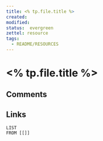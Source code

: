 ```yaml
---
title: <% tp.file.title %>
created: 
modified: 
status:  evergreen
zettel: resource
tags:
  - README/RESOURCES
---
```

# <% tp.file.title %>
## Comments

## Links
```dataview
LIST
FROM [[]]
```
